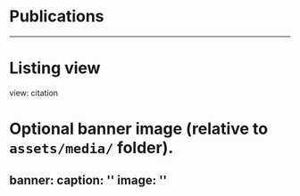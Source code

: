 # <i class="fas fa-file-signature"></i>Publications

---

# Listing view
view: citation

# Optional banner image (relative to `assets/media/` folder).
banner:
  caption: ''
  image: ''
---
